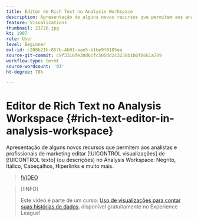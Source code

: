 ```yaml
---
title: Editor de Rich Text no Analysis Workspace
description: Apresentação de alguns novos recursos que permitem aos analistas e profissionais de marketing editar visualizações de texto (ou descrições) no Analysis Workspace - Negrito, Itálico, Cabeçalhos, Hiperlinks e muito mais.
feature: Visualizations
thumbnail: 23726.jpg
kt: 1907
role: User
level: Beginner
exl-id: c208b21b-857b-4b01-aae5-b1be9f8105ea
source-git-commit: c9f3316fe30d6cfc505dd2c3238b1b6f0661a709
workflow-type: tm+mt
source-wordcount: '93'
ht-degree: 78%

---
```


# Editor de Rich Text no Analysis Workspace {#rich-text-editor-in-analysis-workspace}

Apresentação de alguns novos recursos que permitem aos analistas e profissionais de marketing editar [!UICONTROL visualizações] de [!UICONTROL texto] (ou descrições) no Analysis Workspace: Negrito, Itálico, Cabeçalhos, Hiperlinks e muito mais.

>[!VIDEO](https://video.tv.adobe.com/v/23726/?quality=12)

>[!INFO]
>
> Este vídeo é parte de um curso: [Uso de visualizações para contar suas histórias de dados](https://experienceleague.adobe.com/?recommended=Analytics-U-1-2021.1.visualizations&amp;lang=pt-BR), disponível gratuitamente no Experience League!
